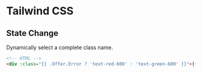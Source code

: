# Tailwind CSS


## State Change
Dynamically select a complete class name.
``` HTML
<!-- HTML -->
<div :class="{{ .Offer.Error ? 'text-red-600' : 'text-green-600' }}">{{.Offer.Text}}</div>
```
